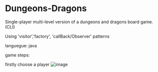 # Dungeons-Dragons
Single-player multi-level version of a dungeons and dragons board game.(CLI)

Using 'visitor','factory', 'callBack/Observer' patterns

languegue: java


game steps:

firstly choose a player
![image](https://user-images.githubusercontent.com/108360512/176255976-a1488026-8dcd-4a9e-853d-d80b33ab0a68.png)
